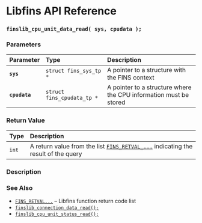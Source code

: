# Libfins API Reference

### `finslib_cpu_unit_data_read( sys, cpudata );`

### Parameters

| Parameter | Type | Description |
| :--- | :--- | :--- |
|**`sys`**|`struct fins_sys_tp *`|A pointer to a structure with the FINS context|
|**`cpudata`**|`struct fins_cpudata_tp *`|A pointer to a structure where the CPU information must be stored|

### Return Value

| Type | Description |
| :--- | :--- |
|`int`|A return value from the list [`FINS_RETVAL_...`](fins_retval.md) indicating the result of the query|

### Description

### See Also

* [`FINS_RETVAL...`](fins_retval.md) &ndash; Libfins function return code list
* [`finslib_connection_data_read();`](finslib_connection_data_read.md)
* [`finslib_cpu_unit_status_read();`](finslib_cpu_unit_status_read.md)
